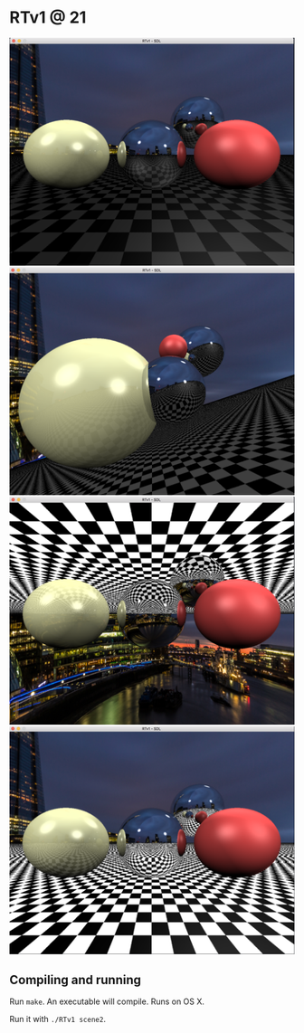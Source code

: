 # RTv1 @ 21

![screenshot](screens/screen5.png?raw=true)
![screenshot](screens/screen.png?raw=true)
![screenshot](screens/screen3.png?raw=true)
![screenshot](screens/screen2.png?raw=true)

## Compiling and running
Run `make`. An executable will compile. Runs on OS X.

Run it with `./RTv1 scene2`.
